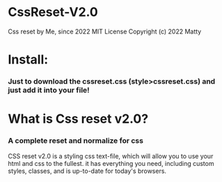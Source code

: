 # CssReset-V2.0
Css reset by Me, since 2022
MIT License
Copyright (c) 2022 Matty

<h1>Install:</h1>
<h3>Just to download the cssreset.css (style>cssreset.css) and <strong>just add it into your file!</strong></h3>

<h1>What is Css reset v2.0?</h1>
<h3>A complete reset and normalize for css</h3>
<p>CSS reset v2.0 is a styling css text-file, which will allow you to use your html and css to the fullest.
it has everything you need, including custom styles, classes, and is up-to-date for today's browsers.</p>



